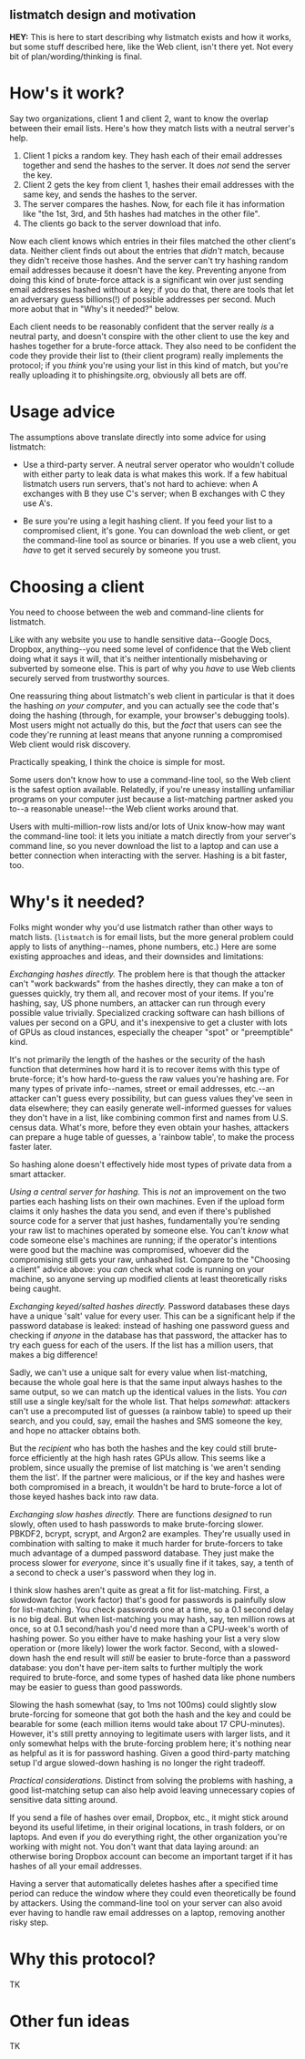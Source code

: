 listmatch design and motivation
-------------------------------

**HEY:** This is here to start describing why listmatch exists and how it works, but some stuff described here, like the Web client, isn't there yet. Not every bit of plan/wording/thinking is final.

How's it work?
==============

Say two organizations, client 1 and client 2, want to know the overlap between their email lists. Here's how they match lists with a neutral server's help.

1. Client 1 picks a random key. They hash each of their email addresses together and send the hashes to the server. It does *not* send the server the key.
2. Client 2 gets the key from client 1, hashes their email addresses with the same key, and sends the hashes to the server.
3. The server compares the hashes. Now, for each file it has information like "the 1st, 3rd, and 5th hashes had matches in the other file". 
4. The clients go back to the server download that info.

Now each client knows which entries in their files matched the other client's data. Neither client finds out about the entries that *didn't* match, because they didn't receive those hashes. And the server can't try hashing random email addresses because it doesn't have the key. Preventing anyone from doing this kind of brute-force attack is a significant win over just sending email addresses hashed without a key; if you do that, there are tools that let an adversary guess billions(!) of possible addresses per second. Much more aobut that in "Why's it needed?" below.

Each client needs to be reasonably confident that the server really *is* a neutral party, and doesn't conspire with the other client to use the key and hashes together for a brute-force attack. They also need to be confident the code they provide their list to (their client program) really implements the protocol; if you _think_ you're using your list in this kind of match, but you're really uploading it to phishingsite.org, obviously all bets are off.


Usage advice
============

The assumptions above translate directly into some advice for using listmatch:

* Use a third-party server. A neutral server operator who wouldn't collude with either party to leak data is what makes this work. If a few habitual listmatch users run servers, that's not hard to achieve: when A exchanges with B they use C's server; when B exchanges with C they use A's. 

* Be sure you're using a legit hashing client. If you feed your list to a compromised client, it's gone. You can download the web client, or get the command-line tool as source or binaries. If you use a web client, you *have* to get it served securely by someone you trust. 


Choosing a client
=================

You need to choose between the web and command-line clients for listmatch. 

Like with any website you use to handle sensitive data--Google Docs, Dropbox, anything--you need some level of confidence that the Web client doing what it says it will, that it's neither intentionally misbehaving or subverted by someone else. This is part of why you *have* to use Web clients securely served from trustworthy sources. 

One reassuring thing about listmatch's web client in particular is that it does the hashing *on your computer*, and you can actually see the code that's doing the hashing (through, for example, your browser's debugging tools). Most users might not actually do this, but the *fact* that users can see the code they're running at least means that anyone running a compromised Web client would risk discovery. 

Practically speaking, I think the choice is simple for most. 

Some users don't know how to use a command-line tool, so the Web client is the safest option available. Relatedly, if you're uneasy installing unfamiliar programs on your computer just because a list-matching partner asked you to--a reasonable unease!--the Web client works around that.

Users with multi-million-row lists and/or lots of Unix know-how may want the command-line tool: it lets you initiate a match directly from your server's command line, so you never download the list to a laptop and can use a better connection when interacting with the server. Hashing is a bit faster, too.


Why's it needed?
================

Folks might wonder why you'd use listmatch rather than other ways to match lists. (`listmatch` is for email lists, but the more general problem could apply to lists of anything--names, phone numbers, etc.) Here are some existing approaches and ideas, and their downsides and limitations:

*Exchanging hashes directly.* The problem here is that though the attacker can't "work backwards" from the hashes directly, they can make a ton of guesses quickly, try them all, and recover most of your items. If you're hashing, say, US phone numbers, an attacker can run through every possible value trivially. Specialized cracking software can hash billions of values per second on a GPU, and it's inexpensive to get a cluster with lots of GPUs as cloud instances, especially the cheaper "spot" or "preemptible" kind. 

It's not primarily the length of the hashes or the security of the hash function that determines how hard it is to recover items with this type of brute-force; it's how hard-to-guess the raw values you're hashing are. For many types of private info--names, street or email addresses, etc.--an attacker can't guess every possibility, but can guess values they've seen in data elsewhere; they can easily generate well-informed guesses for values they don't have in a list, like combining common first and names from U.S. census data. What's more, before they even obtain your hashes, attackers can prepare a huge table of guesses, a 'rainbow table', to make the process faster later.

So hashing alone doesn't effectively hide most types of private data from a smart attacker.


*Using a central server for hashing.* This is *not* an improvement on the two parties each hashing lists on their own machines. Even if the upload form claims it only hashes the data you send, and even if there's published source code for a server that just hashes, fundamentally you're sending your raw list to machines operated by someone else. You can't *know* what code someone else's machines are running; if the operator's intentions were good but the machine was compromised, whoever did the compromising still gets your raw, unhashed list. Compare to the "Choosing a client" advice above: you *can* check what code is running on your machine, so anyone serving up modified clients at least theoretically risks being caught.


*Exchanging keyed/salted hashes directly.* Password databases these days have a unique 'salt' value for every user. This can be a significant help if the password database is leaked: instead of hashing one password guess and checking if *anyone* in the database has that password, the attacker has to try each guess for each of the users. If the list has a million users, that makes a big difference!

Sadly, we can't use a unique salt for every value when list-matching, because the whole goal here is that the same input always hashes to the same output, so we can match up the identical values in the lists. You *can* still use a single key/salt for the whole list. That helps *somewhat*: attackers can't use a precomputed list of guesses (a rainbow table) to speed up their search, and you could, say, email the hashes and SMS someone the key, and hope no attacker obtains both.

But the *recipient* who has both the hashes and the key could still brute-force efficiently at the high hash rates GPUs allow. This seems like a problem, since usually the premise of list matching is 'we aren't sending them the list'. If the partner were malicious, or if the key and hashes were both compromised in a breach, it wouldn't be hard to brute-force a lot of those keyed hashes back into raw data.


*Exchanging slow hashes directly.* There are functions *designed* to run slowly, often used to hash passwords to make brute-forcing slower. PBKDF2, bcrypt, scrypt, and Argon2 are examples. They're usually used in combination with salting to make it much harder for brute-forcers to take much advantage of a dumped password database. They just make the process slower for *everyone*, since it's usually fine if it takes, say, a tenth of a second to check a user's password when they log in. 

I think slow hashes aren't quite as great a fit for list-matching. First, a slowdown factor (work factor) that's good for passwords is painfully slow for list-matching. You check passwords one at a time, so a 0.1 second delay is no big deal. But when list-matching you may hash, say, ten million rows at once, so at 0.1 second/hash you'd need more than a CPU-week's worth of hashing power. So you either have to make hashing your list a very slow operation or (more likely) lower the work factor. Second, with a slowed-down hash the end result will *still* be easier to brute-force than a password database: you don't have per-item salts to further multiply the work required to brute-force, and some types of hashed data like phone numbers may be easier to guess than good passwords.

Slowing the hash somewhat (say, to 1ms not 100ms) could slightly slow brute-forcing for someone that got both the hash and the key and could be bearable for some (each million items would take about 17 CPU-minutes). However, it's still pretty annoying to legitimate users with larger lists, and it only somewhat helps with the brute-forcing problem here; it's nothing near as helpful as it is for password hashing. Given a good third-party matching setup I'd argue slowed-down hashing is no longer the right tradeoff.


*Practical considerations.* Distinct from solving the problems with hashing, a good list-matching setup can also help avoid leaving unnecessary copies of sensitive data sitting around. 

If you send a file of hashes over email, Dropbox, etc., it might stick around beyond its useful lifetime, in their original locations, in trash folders, or on laptops. And even if *you* do everything right, the other organization you're working with might not. You don't want that data laying around: an otherwise boring Dropbox account can become an important target if it has hashes of all your email addresses. 

Having a server that automatically deletes hashes after a specified time period can reduce the window where they could even theoretically be found by attackers. Using the command-line tool on your server can also avoid ever having to handle raw email addresses on a laptop, removing another risky step.


Why this protocol?
==================

TK


Other fun ideas
===============

TK
